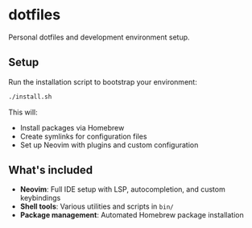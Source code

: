 dotfiles
========

Personal dotfiles and development environment setup.

## Setup

Run the installation script to bootstrap your environment:

```bash
./install.sh
```

This will:
- Install packages via Homebrew
- Create symlinks for configuration files
- Set up Neovim with plugins and custom configuration

## What's included

- **Neovim**: Full IDE setup with LSP, autocompletion, and custom keybindings
- **Shell tools**: Various utilities and scripts in `bin/`
- **Package management**: Automated Homebrew package installation
